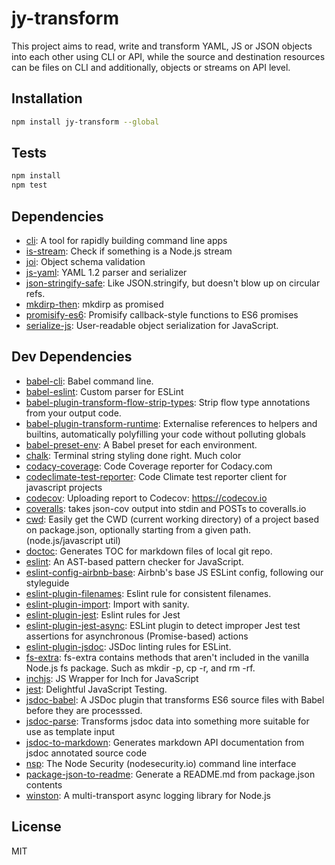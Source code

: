 # jy-transform 

This project aims to read, write and transform YAML, JS or JSON objects into each other using CLI or API, while the source and destination resources can be files on CLI and additionally, objects or streams on API level.

## Installation

```sh
npm install jy-transform --global
```


## Tests

```sh
npm install
npm test
```

## Dependencies

- [cli](https://github.com/node-js-libs/cli): A tool for rapidly building command line apps
- [is-stream](https://github.com/sindresorhus/is-stream): Check if something is a Node.js stream
- [joi](https://github.com/hapijs/joi): Object schema validation
- [js-yaml](https://github.com/nodeca/js-yaml): YAML 1.2 parser and serializer
- [json-stringify-safe](https://github.com/isaacs/json-stringify-safe): Like JSON.stringify, but doesn&#39;t blow up on circular refs.
- [mkdirp-then](https://github.com/fs-utils/mkdirp-then): mkdirp as promised
- [promisify-es6](https://github.com/manuel-di-iorio/promisify-es6): Promisify callback-style functions to ES6 promises
- [serialize-js](https://github.com/RReverser/serialize-js): User-readable object serialization for JavaScript.

## Dev Dependencies

- [babel-cli](https://github.com/babel/babel/tree/master/packages): Babel command line.
- [babel-eslint](https://github.com/babel/babel-eslint): Custom parser for ESLint
- [babel-plugin-transform-flow-strip-types](https://github.com/babel/babel/tree/master/packages): Strip flow type annotations from your output code.
- [babel-plugin-transform-runtime](https://github.com/babel/babel/tree/master/packages): Externalise references to helpers and builtins, automatically polyfilling your code without polluting globals
- [babel-preset-env](https://github.com/babel/babel-preset-env): A Babel preset for each environment.
- [chalk](https://github.com/chalk/chalk): Terminal string styling done right. Much color
- [codacy-coverage](https://github.com/codacy/node-codacy-coverage): Code Coverage reporter for Codacy.com
- [codeclimate-test-reporter](https://github.com/codeclimate/javascript-test-reporter): Code Climate test reporter client for javascript projects
- [codecov](https://github.com/codecov/codecov-node): Uploading report to Codecov: https://codecov.io
- [coveralls](https://github.com/nickmerwin/node-coveralls): takes json-cov output into stdin and POSTs to coveralls.io
- [cwd](https://github.com/jonschlinkert/cwd): Easily get the CWD (current working directory) of a project based on package.json, optionally starting from a given path. (node.js/javascript util)
- [doctoc](https://github.com/thlorenz/doctoc): Generates TOC for markdown files of local git repo.
- [eslint](https://github.com/eslint/eslint): An AST-based pattern checker for JavaScript.
- [eslint-config-airbnb-base](https://github.com/airbnb/javascript): Airbnb&#39;s base JS ESLint config, following our styleguide
- [eslint-plugin-filenames](https://github.com/selaux/eslint-plugin-filenames): Eslint rule for consistent filenames.
- [eslint-plugin-import](https://github.com/benmosher/eslint-plugin-import): Import with sanity.
- [eslint-plugin-jest](https://github.com/facebook/jest): Eslint rules for Jest
- [eslint-plugin-jest-async](https://github.com/deadratfink/jy-transform.git): ESLint plugin to detect improper Jest test assertions for asynchronous (Promise-based) actions
- [eslint-plugin-jsdoc](https://github.com/gajus/eslint-plugin-jsdoc): JSDoc linting rules for ESLint.
- [fs-extra](https://github.com/jprichardson/node-fs-extra): fs-extra contains methods that aren&#39;t included in the vanilla Node.js fs package. Such as mkdir -p, cp -r, and rm -rf.
- [inchjs](https://github.com/rrrene/inchjs): JS Wrapper for Inch for JavaScript
- [jest](https://github.com/facebook/jest): Delightful JavaScript Testing.
- [jsdoc-babel](https://github.com/ctumolosus/jsdoc-babel): A JSDoc plugin that transforms ES6 source files with Babel before they are processsed.
- [jsdoc-parse](https://github.com/jsdoc2md/jsdoc-parse): Transforms jsdoc data into something more suitable for use as template input
- [jsdoc-to-markdown](https://github.com/jsdoc2md/jsdoc-to-markdown): Generates markdown API documentation from jsdoc annotated source code
- [nsp](https://github.com/nodesecurity/nsp): The Node Security (nodesecurity.io) command line interface
- [package-json-to-readme](https://github.com/zeke/package-json-to-readme): Generate a README.md from package.json contents
- [winston](https://github.com/winstonjs/winston): A multi-transport async logging library for Node.js


## License

MIT
